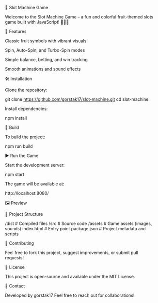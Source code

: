 🎰 Slot Machine Game

Welcome to the Slot Machine Game – a fun and colorful fruit-themed slots game built with JavaScript! 🍒🍌🍇



🚀 Features

Classic fruit symbols with vibrant visuals

Spin, Auto-Spin, and Turbo-Spin modes

Simple balance, betting, and win tracking

Smooth animations and sound effects

🛠️ Installation

Clone the repository:

git clone https://github.com/gorstak17/slot-machine.git
cd slot-machine

Install dependencies:

npm install

🔨 Build

To build the project:

npm run build

▶️ Run the Game

Start the development server:

npm start

The game will be available at:

http://localhost:8080/

🖼️ Preview



📂 Project Structure

/dist         # Compiled files
/src          # Source code
/assets       # Game assets (images, sounds)
index.html    # Entry point
package.json  # Project metadata and scripts

🤝 Contributing

Feel free to fork this project, suggest improvements, or submit pull requests!

📄 License

This project is open-source and available under the MIT License.

📧 Contact

Developed by gorstak17 Feel free to reach out for collaborations!


